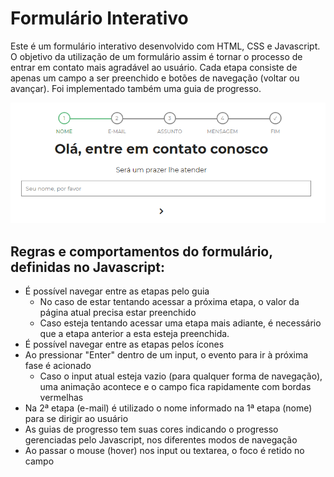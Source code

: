 # Formulário Interativo
Este é um formulário interativo desenvolvido com HTML, CSS e Javascript.
O objetivo da utilização de um formulário assim é tornar o processo de entrar em contato mais agradável ao usuário.
Cada etapa consiste de apenas um campo a ser preenchido e botões de navegação (voltar ou avançar). Foi implementado também uma guia de progresso.

![Preview do formulário](/preview.png)

## Regras e comportamentos do formulário, definidas no Javascript:
* É possível navegar entre as etapas pelo guia
    * No caso de estar tentando acessar a próxima etapa, o valor da página atual precisa estar preenchido
    * Caso esteja tentando acessar uma etapa mais adiante, é necessário que a etapa anterior a esta esteja preenchida.
* É possível navegar entre as etapas pelos ícones 
* Ao pressionar "Enter" dentro de um input, o evento para ir à próxima fase é acionado
    * Caso o input atual esteja vazio (para qualquer forma de navegação), uma animação acontece e o campo fica rapidamente com bordas vermelhas
* Na 2ª etapa (e-mail) é utilizado o nome informado na 1ª etapa (nome) para se dirigir ao usuário
* As guias de progresso tem suas cores indicando o progresso gerenciadas pelo Javascript, nos diferentes modos de navegação
* Ao passar o mouse (hover) nos input ou textarea, o foco é retido no campo